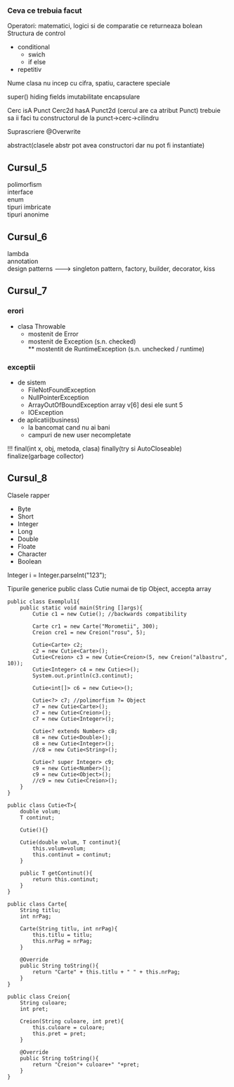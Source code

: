 ### Ceva ce trebuia facut

Operatori: matematici, logici si de comparatie ce returneaza bolean
Structura de control
* conditional
  * swich
  * if else
* repetitiv

Nume clasa nu incep cu cifra, spatiu, caractere speciale   

super()
hiding fields
imutabilitate
encapsulare

Cerc isA Punct
Cerc2d hasA Punct2d (cercul are ca atribut Punct) trebuie sa ii faci tu constructorul de la punct->cerc->cilindru

Suprascriere @Overwrite

abstract(clasele abstr pot avea constructori dar nu pot fi instantiate)
## Cursul_5
polimorfism   
interface   
enum  
tipuri imbricate   
tipuri anonime   

## Cursul_6
lambda   
annotation   
design patterns  ---> singleton pattern, factory, builder, decorator, kiss   

## Cursul_7
### erori
 * clasa Throwable  
    * mostenit de Error  
    * mostenit de Exception (s.n. checked)  
     ** mostentit de RuntimeException (s.n. unchecked / runtime)  
### exceptii  
 * de sistem
   * FileNotFoundException
   * NullPointerException
   * ArrayOutOfBoundException array v[6] desi ele sunt 5
   * IOException
 * de aplicatii(business)  
   * la bancomat cand nu ai bani
   * campuri de new user necompletate 

!!!  final(int x, obj, metoda, clasa) finally(try si AutoCloseable) finalize(garbage collector)

## Cursul_8
Clasele rapper
* Byte
* Short
* Integer
* Long
* Double
* Floate
* Character
* Boolean  

Integer i = Integer.parseInt("123");  

Tipurile generice   public class Cutie<T>   numai de tip Object, accepta array
```
public class Exemplul1{
    public static void main(String []args){
        Cutie c1 = new Cutie(); //backwards compatibility
        
        Carte cr1 = new Carte("Morometii", 300);
        Creion cre1 = new Creion("rosu", 5);
        
        Cutie<Carte> c2;
        c2 = new Cutie<Carte>();
        Cutie<Creion> c3 = new Cutie<Creion>(5, new Creion("albastru", 10));
        Cutie<Integer> c4 = new Cutie<>();
        System.out.println(c3.continut);
        
        Cutie<int[]> c6 = new Cutie<>();
        
        Cutie<?> c7; //polimorfism ?= Object
        c7 = new Cutie<Carte>();
        c7 = new Cutie<Creion>();
        c7 = new Cutie<Integer>();
        
        Cutie<? extends Number> c8;
        c8 = new Cutie<Double>();
        c8 = new Cutie<Integer>();
        //c8 = new Cutie<String>(); 
        
        Cutie<? super Integer> c9;
        c9 = new Cutie<Number>();
        c9 = new Cutie<Object>();
        //c9 = new Cutie<Creion>();
    }
}
```
```
public class Cutie<T>{
    double volum;
    T continut;
    
    Cutie(){}
    
    Cutie(double volum, T continut){
        this.volum=volum;
        this.continut = continut;
    }
    
    public T getContinut(){
        return this.continut;
    }
}
```
```
public class Carte{
    String titlu;
    int nrPag;
    
    Carte(String titlu, int nrPag){
        this.titlu = titlu;
        this.nrPag = nrPag;
    }
    
    @Override
    public String toString(){
        return "Carte" + this.titlu + " " + this.nrPag; 
    }
}

```
```
public class Creion{
    String culoare;
    int pret;
    
    Creion(String culoare, int pret){
        this.culoare = culoare;
        this.pret = pret;
    }
    
    @Override
    public String toString(){
        return "Creion"+ culoare+" "+pret;
    }
}
```


